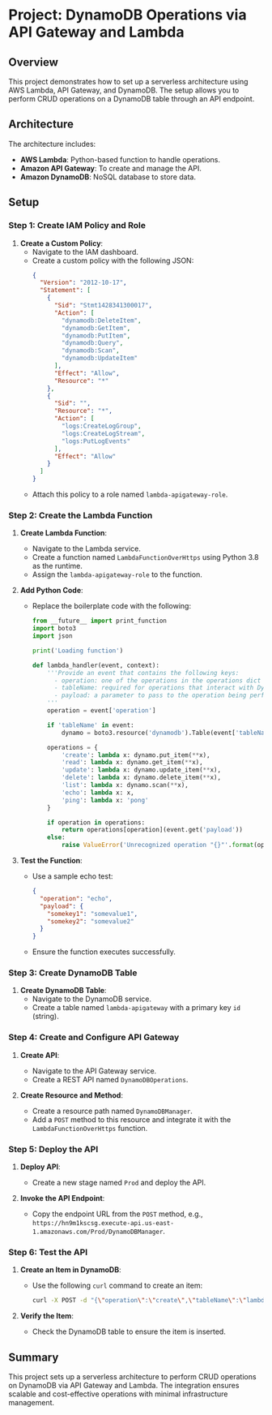 # Project: DynamoDB Operations via API Gateway and Lambda

## Overview

This project demonstrates how to set up a serverless architecture using AWS Lambda, API Gateway, and DynamoDB. The setup allows you to perform CRUD operations on a DynamoDB table through an API endpoint.

## Architecture

The architecture includes:
- **AWS Lambda**: Python-based function to handle operations.
- **Amazon API Gateway**: To create and manage the API.
- **Amazon DynamoDB**: NoSQL database to store data.

## Setup

### Step 1: Create IAM Policy and Role

1. **Create a Custom Policy**:
   - Navigate to the IAM dashboard.
   - Create a custom policy with the following JSON:
     ```json
     {
       "Version": "2012-10-17",
       "Statement": [
         {
           "Sid": "Stmt1428341300017",
           "Action": [
             "dynamodb:DeleteItem",
             "dynamodb:GetItem",
             "dynamodb:PutItem",
             "dynamodb:Query",
             "dynamodb:Scan",
             "dynamodb:UpdateItem"
           ],
           "Effect": "Allow",
           "Resource": "*"
         },
         {
           "Sid": "",
           "Resource": "*",
           "Action": [
             "logs:CreateLogGroup",
             "logs:CreateLogStream",
             "logs:PutLogEvents"
           ],
           "Effect": "Allow"
         }
       ]
     }
     ```
   - Attach this policy to a role named `lambda-apigateway-role`.

### Step 2: Create the Lambda Function

1. **Create Lambda Function**:
   - Navigate to the Lambda service.
   - Create a function named `LambdaFunctionOverHttps` using Python 3.8 as the runtime.
   - Assign the `lambda-apigateway-role` to the function.

2. **Add Python Code**:
   - Replace the boilerplate code with the following:
     ```python
     from __future__ import print_function
     import boto3
     import json

     print('Loading function')

     def lambda_handler(event, context):
         '''Provide an event that contains the following keys:
           - operation: one of the operations in the operations dict below
           - tableName: required for operations that interact with DynamoDB
           - payload: a parameter to pass to the operation being performed
         '''
         operation = event['operation']

         if 'tableName' in event:
             dynamo = boto3.resource('dynamodb').Table(event['tableName'])

         operations = {
             'create': lambda x: dynamo.put_item(**x),
             'read': lambda x: dynamo.get_item(**x),
             'update': lambda x: dynamo.update_item(**x),
             'delete': lambda x: dynamo.delete_item(**x),
             'list': lambda x: dynamo.scan(**x),
             'echo': lambda x: x,
             'ping': lambda x: 'pong'
         }

         if operation in operations:
             return operations[operation](event.get('payload'))
         else:
             raise ValueError('Unrecognized operation "{}"'.format(operation))
     ```

3. **Test the Function**:
   - Use a sample echo test:
     ```json
     {
       "operation": "echo",
       "payload": {
         "somekey1": "somevalue1",
         "somekey2": "somevalue2"
       }
     }
     ```
   - Ensure the function executes successfully.

### Step 3: Create DynamoDB Table

1. **Create DynamoDB Table**:
   - Navigate to the DynamoDB service.
   - Create a table named `lambda-apigateway` with a primary key `id` (string).

### Step 4: Create and Configure API Gateway

1. **Create API**:
   - Navigate to the API Gateway service.
   - Create a REST API named `DynamoDBOperations`.

2. **Create Resource and Method**:
   - Create a resource path named `DynamoDBManager`.
   - Add a `POST` method to this resource and integrate it with the `LambdaFunctionOverHttps` function.

### Step 5: Deploy the API

1. **Deploy API**:
   - Create a new stage named `Prod` and deploy the API.

2. **Invoke the API Endpoint**:
   - Copy the endpoint URL from the `POST` method, e.g., `https://hn9m1kscsg.execute-api.us-east-1.amazonaws.com/Prod/DynamoDBManager`.

### Step 6: Test the API

1. **Create an Item in DynamoDB**:
   - Use the following `curl` command to create an item:
     ```sh
     curl -X POST -d "{\"operation\":\"create\",\"tableName\":\"lambda-apigateway\",\"payload\":{\"Item\":{\"id\":\"1\",\"name\":\"Bob\"}}}" https://hn9m1kscsg.execute-api.us-east-1.amazonaws.com/Prod/DynamoDBManager
     ```

2. **Verify the Item**:
   - Check the DynamoDB table to ensure the item is inserted.

## Summary

This project sets up a serverless architecture to perform CRUD operations on DynamoDB via API Gateway and Lambda. The integration ensures scalable and cost-effective operations with minimal infrastructure management.

